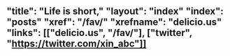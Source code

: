 "title": "Life is short,"
"layout": "index"
"index": "posts"
"xref": "/fav/"
"xrefname": "delicio.us"
"links": [["delicio.us", "/fav/"], ["twitter", "https://twitter.com/xin_abc"]]
---
